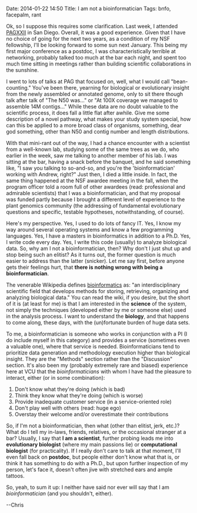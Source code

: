 Date: 2014-01-22 14:50
Title: I am not a bioinformatician
Tags: bnfo, facepalm, rant

Ok, so I suppose this requires some clarification. Last 
week, I attended [PAGXXII](http://www.intlpag.org) in San Diego. 
Overall, it was a good experience.  Given that I have no choice 
of going for the next two years, as a condition of my 
NSF fellowship, I'll be looking forward to some sun 
next January.  This being my first major conference as a 
postdoc, I was characteristically terrible at 
networking, probably talked too much at the bar each night, 
and spent too much time sitting in meetings rather than 
building scientific collaborations in the sunshine.

I went to lots of talks at PAG that focused on, well, what 
I would call "bean-counting."  You've been there, yearning 
for biological or evolutionary insight from the newly 
assembled or annotated genome, only to sit there 
though talk after talk of "The N50 was..." or "At 100X coverage 
we managed to assemble 14M contigs..."  While these data 
are no doubt valuable to the scientific process, it does 
fall a little flat after awhile.  Give me some description 
of a novel pathway, what makes your study system special, how 
can this be applied to a more broad class of organisms, something, 
dear god something, other than N50 and contig number and length 
distributions.

With that mini-rant out of the way, I had a chance encounter 
with a scientist from a well-known lab, studying some of the 
same trees as we do, who earlier in the week, saw me talking 
to another member of his lab.  I was sitting at the bar, having 
a snack before the banquet, and he said something like, "I saw 
you talking to so-and-so, and you're the 'bioinformatician' 
working with Andrew, right?"  Just then, I died a little inside. 
In fact, the same thing happened at the NSF awardee meeting in the 
fall, when the program officer told a room full of other awardees
(read: professional and admirable scientists) that I was a 
bioinformatician, and that my proposal was funded partly 
because I brought a different level of experience to the 
plant genomics community (the addressing of fundamental 
evolutionary questions and specific, testable hypotheses, 
notwithstanding, of course).

Here's my perspective.  Yes, I used to do lots of fancy IT. 
Yes, I know my way around several operating systems and know 
a few programming languages. Yes, I have a masters in bioinformatics 
in addition to a Ph.D. Yes, I write code every day. Yes, I write 
this code (usually) to analyze biological data.  So, why am I not a 
bioinformatician, then?  Why don't I just shut up and stop being 
such an elitist?  As it turns out, the former question is much easier 
to address than the latter (snicker).  Let me say first, before anyone 
gets their feelings hurt, that **there is nothing wrong with being a 
bioinformatician**.  

The venerable Wikipedia defines 
[bioinformatics](http://en.wikipedia.org/wiki/Bioinformatics) as: "an 
interdisciplinary scientific field that develops methods for storing, 
retrieving, organizing and analyzing biological data."  You can read 
the wiki, if you desire, but the short of it is (at least for me) is 
that I am interested in the **science** of the system, not simply the 
techniques (developed either by me or someone else) used in the analysis 
process.  I want to understand the **biology**, and that happens to come 
along, these days, with the (un)fortunate burden of huge data sets.

To me, a bioinformatician is someone who works in conjunction with a PI 
(I do include myself in this category) and provides a service (sometimes 
even a valuable one), where that service is needed.  Bioinformaticians 
tend to prioritize data generation and methodology execution higher than 
biological insight. They are the "Methods" section rather than the 
"Discussion" section.  It's also been my (probably extremely 
rare and biased) experience here at VCU that 
the *bioinformaticians* with whom I have had the pleasure to 
interact, either (or in some combination):

1. Don't know what they're doing (which is bad)
1. Think they know what they're doing (which is worse)
1. Provide inadequate customer service (in a service-oriented role)
1. Don't play well with others (read: huge ego)
1. Overstay their welcome and/or overestimate their contributions

So, if I'm not a bioinformatician, then what (other than elitist, jerk, etc.)? 
What do I tell my in-laws, friends, relatives, or the occasional stranger at a bar? 
Usually, I say that **I am a scientist**, further probing leads me into **evolutionary 
biologist** (where my main passions lie) or **computational biologist** (for 
practicality).  If I really don't care to talk at that moment, I'll even fall back 
on **postdoc**, but people either don't know what that is, or think it has 
something to do with a Ph.D., but upon further inspection of my person, let's face it, 
doesn't often jive with stretched ears and ample tattoos.

So, yeah, to sum it up: I neither have said nor ever will say that I am 
*bioinformatician* (and you shouldn't, either).

--Chris
